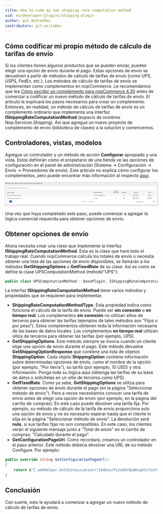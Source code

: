 ```yaml
---
title: How to code my own shipping rate computation method
uid: es/developer/plugins/shipping-plugin
author: git.AndreiMaz
contributors: git.exileDev
---
```


## Cómo codificar mi propio método de cálculo de tarifas de envío

Si los clientes tienen algunos productos que se pueden enviar, pueden elegir una opción de envío durante el pago. Estas opciones de envío se devuelven a partir de métodos de cálculo de tarifas de envío (como UPS, USPS, FedEx, etc.). Los métodos de cálculo de tarifas de envío se implementan como complementos en nopCommerce. Le recomendamos que lea [Cómo escribir un complemento para nopCommerce 4.30](xref:es/developer/plugins/how-to-write-plugin-4.30) antes de comenzar a codificar un nuevo método de cálculo de tarifas de envío. El artículo le explicará los pasos necesarios para crear un complemento. Entonces, en realidad, un método de cálculo de tarifas de envío es un complemento ordinario que implementa una interfaz **IShippingRateComputationMethod** (espacio de nombres Nop.Services.Shipping). Así que agregue un nuevo proyecto de complemento de envío (biblioteca de clases) a la solución y comencemos.

## Controladores, vistas, modelos

Agregue un controlador y un método de acción **Configurar** apropiado y una vista. Estos definirán cómo el propietario de una tienda ve las opciones de configuración en el panel de administración (Sistema → Configuración → Envío → Proveedores de envío). Este artículo no explica cómo configurar los complementos, pero puede encontrar más información al respecto [aquí](xref:es/Getting-started/configure-shipping/shipping-Suppliers/index).

![shipping-plugin_1](_static/shipping-plugin/shipping-plugin_1.png)

Una vez que haya completado este paso, puede comenzar a agregar la lógica comercial requerida para obtener opciones de envío.

## Obtener opciones de envío

Ahora necesita crear una clase que implemente la interfaz **IShippingRateComputationMethod**. Esta es la clase que hará todo el trabajo real. Cuando nopCommerce calcula los totales de envío o necesita obtener una lista de las opciones de envío disponibles, se llamarán a los métodos **GetShippingOptions** o **GetFixedRate** de su clase. Así es como se define la clase UPSComputationMethod (método"UPS"):

```csharp
public class UPSComputationMethod : BasePlugin, IShippingRateComputationMethod
```

La interfaz **IShippingRateComputationMethod** tiene varios métodos y propiedades que se requieren para implementar.

- **ShippingRateComputationMethodType**. Esta propiedad indica cómo funciona el cálculo de la tarifa de envío. Puede ser **sin conexión** o **en tiempo real**. Los complementos **sin conexión** no utilizan sitios de terceros para obtener las tarifas (ejemplos de tales métodos son "Fijos o por peso"). Estos complementos obtienen toda la información necesaria de las bases de datos locales. Los complementos **en tiempo real** utilizan sitios de terceros para obtener las tarifas (por ejemplo, UPS).
- **GetShippingOptions**. Este método siempre se invoca cuando un cliente elige una opción de envío durante el pago. Este método devuelve **GetShippingOptionResponse** que contiene una lista de objetos **ShippingOption**. Cada objeto **ShippingOption** contiene información sobre determinadas opciones de envío, como el nombre de la opción (por ejemplo, "Por tierra"), su tarifa (por ejemplo, 10 USD) y otra información. Ponga toda su lógica aquí (obtenga las tarifas de su base de datos o solicítelas en un sitio de terceros como UPS).
- **GetFixedRate**. Como ya sabe, **GetShippingOptions** se utiliza para obtener opciones de envío durante el pago (en la página "Seleccionar método de envío"). Pero a veces necesitamos conocer una tarifa de envío antes de elegir una opción de envío (por ejemplo, en la página del carrito de compras). En este caso puede devolver una tarifa fija. Por ejemplo, su método de cálculo de la tarifa de envío proporciona solo una opción de envío y no es necesario esperar hasta que el cliente lo elija en la página "Seleccionar método de envío". La devolución será **nula**, si sus tarifas fijas no son compatibles. En este caso, los clientes verán el siguiente mensaje junto a "Total de envío" en el carrito de compras: "Calculado durante el pago".
- **GetConfigurationPageUrl**. Como recordará, creamos un controlador en el paso anterior. Este método debería devolver una URL de su método Configure. Por ejemplo:

```csharp
public override string GetConfigurationPageUrl()
{
    return $"{_webHelper.GetStoreLocation()}Admin/FixedOrByWeight/Configure";
}
```

## Conclusión

Con suerte, esto le ayudará a comenzar a agregar un nuevo método de cálculo de tarifas de envío.
